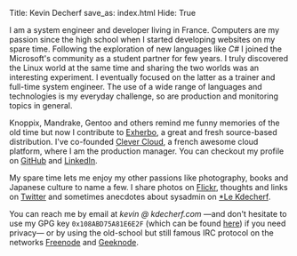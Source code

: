 Title: Kevin Decherf
save_as: index.html
Hide: True

I am a system engineer and developer living in France. Computers are my passion since the high school when I started developing websites on my spare time. Following the exploration of new languages like _C#_ I joined the Microsoft's community as a student partner for few years. I truly discovered the Linux world at the same time and sharing the two worlds was an interesting experiment. I eventually focused on the latter as a trainer and full-time system engineer. The use of a wide range of languages and technologies is my everyday challenge, so are production and monitoring topics in general.

Knoppix, Mandrake, Gentoo and others remind me funny memories of the old time but now I contribute to [Exherbo](http://exherbo.org), a great and fresh source-based distribution. I've co-founded [Clever Cloud](https://www.clever-cloud.com), a french awesome cloud platform, where I am the production manager. You can checkout my profile on [GitHub](https://github.com/Kdecherf) and [LinkedIn](https://www.linkedin.com/in/kdecherf).

My spare time lets me enjoy my other passions like photography, books and Japanese culture to name a few. I share photos on [Flickr](https://www.flickr.com/photos/kdecherf), thoughts and links on [Twitter](https://twitter.com/Kdecherf) and sometimes anecdotes about sysadmin on [*Le Kdecherf](http://le.kdecherf.com).

You can reach me by email at _kevin @ kdecherf.com_ —and don't hesitate to use my GPG key `0x108ABD75A81E6E2F` (which can be found [here](https://kdecherf.com/kdecherf.asc)) if you need privacy— or by using the old-school but still famous IRC protocol on the networks [Freenode](http://freenode.org) and [Geeknode](http://www.geeknode.org).
